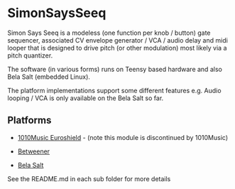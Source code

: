 # SimonSaysSeeq
Simon Says Seeq is a modeless (one function per knob / button) gate sequencer, associated CV envelope generator / VCA / audio delay and midi looper that is designed to drive pitch (or other modulation) most likely via a pitch quantizer.

The software (in various forms) runs on Teensy based hardware and also Bela Salt (embedded Linux).

The platform implementations support some different features e.g. Audio looping / VCA is only available on the Bela Salt so far.
 
## Platforms                  


* [1010Music Euroshield](https://github.com/simonredfern/SimonSaysSeeq/tree/master/SimonSaysSeeqTeensyEuroshieldV0.1) - (note this module is discontinued by 1010Music)

* [Betweener](https://github.com/simonredfern/SimonSaysSeeq/tree/master/SimonSaysSeeqTeensyBetweener)

* [Bela Salt](https://github.com/simonredfern/SimonSaysSeeq/tree/master/SimonSaysSeeqBelaSalt)

See the README.md in each sub folder for more details






